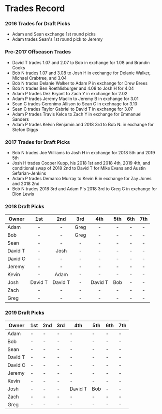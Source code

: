 # Trades Record 

### 2016 Trades for Draft Picks
  - Adam and Sean exchange 1st round picks
  - Adam trades Sean's 1st round pick to Jeremy

### Pre-2017 Offseason Trades
  - David T trades 1.07 and 2.07 to Bob in exchange for 1.08 and Brandin Cooks
  - Bob N trades 1.07 and 3.08 to Josh H in exchange for Delanie Walker, Michael Crabtree, and 3.04
  - Bob N trades Delanie Walker to Adam P in exchange for Drew Brees
  - Bob N trades Ben Roethlisburger and 4.08 to Josh H for 4.04
  - Adam P trades Dez Bryant to Zach Y in exchange for 2.02
  - Adam P trades Jeremy Maclin to Jeremy B in exchange for 3.01
  - Sean C trades Geronimo Allison to Sean C in exchnage for 3.10
  - Sean C trades Taylor Gabriel to David T in exchange for 3.07
  - Adam P trades Travis Kelce to Zach Y in exchange for Emmanuel Sanders
  - Adam P trades Kelvin Benjamin and 2018 3rd to Bob N. in exchange for Stefon Diggs
  
### 2017 Trades for Draft Picks
  - Bob N trades Joe Williams to Josh H in exchange for 2018 5th and 2019 5th
  - Josh H trades Cooper Kupp, his 2018 1st and 2018 4th, 2019 4th, and conditional swap of 2018 2nd to David T for Mike Evans and Austin Sefarian-Jenkins
  - Adam P trades Demarco Murray to Kevin B in exchange for Zay Jones and 2018 2nd
  - Bob N trades 2018 3rd and Adam P's 2018 3rd to Greg G in exchange for Dion Lewis

### 2018 Draft Picks

| Owner   | 1st     | 2nd                      | 3rd  | 4th     | 5th | 6th | 7th |
|---------|:-------:|:------------------------:|:----:|:-------:|:---:|:---:|:---:|
| Adam    | -       | -                        | Greg | -       | -   | -   | -   |
| Bob     | -       | -                        | Greg | -       | -   | -   | -   |
| Sean    | -       | -                        | -    | -       | -   | -   | -   |
| David T | -       | Josh                     | -    | -       | -   | -   | -   |
| David O | -       | -                        | -    | -       | -   | -   | -   |
| Jeremy  | -       | -                        | -    | -       | -   | -   | -   |
| Kevin   | -       | Adam                     | -    | -       | -   | -   | -   |
| Josh    | David T | David T                  | -    | David T | Bob | -   | -   |
| Zach    | -       | -                        | -    | -       | -   | -   | -   |
| Greg    | -       | -                        | -    | -       | -   | -   | -   |


### 2019 Draft Picks

| Owner   | 1st | 2nd | 3rd | 4th | 5th | 6th | 7th |
|---------|-----|-----|-----|-----|-----|-----|-----|
| Adam    | -   | -   | -   | -   | -   | -   | -   |
| Bob     | -   | -   | -   | -   | -   | -   | -   |
| Sean    | -   | -   | -   | -   | -   | -   | -   |
| David T | -   | -   | -   | -   | -   | -   | -   |
| David O | -   | -   | -   | -   | -   | -   | -   |
| Jeremy  | -   | -   | -   | -   | -   | -   | -   |
| Kevin   | -   | -   | -   | -   | -   | -   | -   |
| Josh    | -   | -   | -   | David T   | Bob | -   | -   |
| Zach    | -   | -   | -   | -   | -   | -   | -   |
| Greg    | -   | -   | -   | -   | -   | -   | -   |
